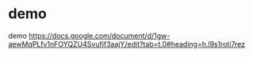 # demo
demo
https://docs.google.com/document/d/1gw-aewMqPLfv1nFOYQZU4Svufjf3aajY/edit?tab=t.0#heading=h.l9s1roti7rez
